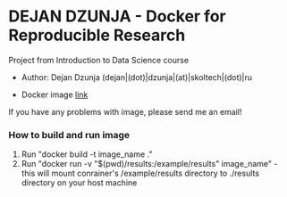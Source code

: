 # DEJAN DZUNJA - Docker for Reproducible Research

Project from Introduction to Data Science course

- Author: Dejan Dzunja (dejan|(dot)|dzunja|(at)|skoltech|(dot)|ru

- Docker image [link](https://hub.docker.com/r/ddzunja/docker-example)

If you have any problems with image, please send me an email!

### How to build and run image

<ol> 
<li> Run "docker build -t image_name ." </li>
<li> Run "docker run -v "$(pwd)/results:/example/results" image_name" - this will mount conrainer's  /example/results directory to ./results directory on your host machine</li>
</ol>
